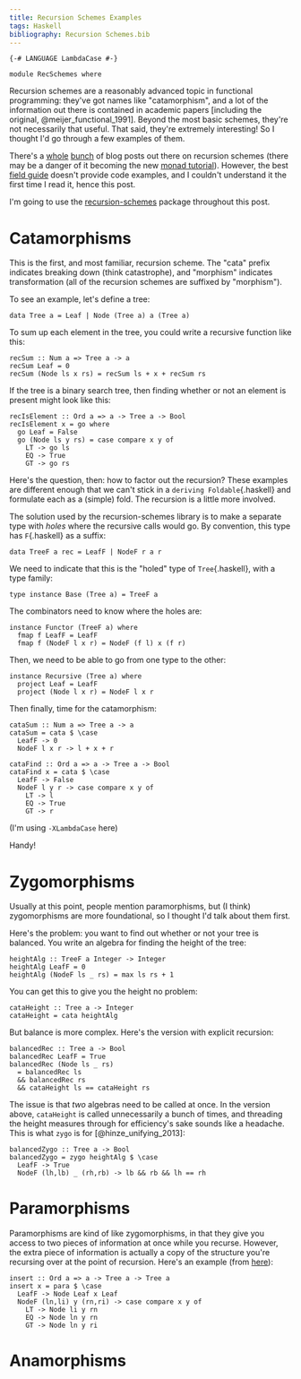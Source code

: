 ```yaml
---
title: Recursion Schemes Examples
tags: Haskell
bibliography: Recursion Schemes.bib
---
```

```{.haskell .literate .hidden_source}
{-# LANGUAGE LambdaCase #-}

module RecSchemes where
```

Recursion schemes are a reasonably advanced topic in functional programming: they've got names like "catamorphism", and a lot of the information out there is contained in academic papers [including the original, @meijer_functional_1991]. Beyond the most basic schemes, they're not necessarily that useful. That said, they're extremely interesting! So I thought I'd go through a few examples of them.

There's a [whole](http://blog.sumtypeofway.com/an-introduction-to-recursion-schemes/) [bunch](https://medium.com/@jaredtobin/practical-recursion-schemes-c10648ec1c29#.8hoj0epkx) of blog posts out there on recursion schemes (there may be a danger of it becoming the new [monad tutorial](https://wiki.haskell.org/Monad_tutorials_timeline)). However, the best [field guide](http://comonad.com/reader/2009/recursion-schemes/) doesn't provide code examples, and I couldn't understand it the first time I read it, hence this post.

I'm going to use the [recursion-schemes](https://hackage.haskell.org/package/recursion-schemes) package throughout this post.

# Catamorphisms

This is the first, and most familiar, recursion scheme. The "cata" prefix indicates breaking down (think catastrophe), and "morphism" indicates transformation (all of the recursion schemes are suffixed by "morphism").

To see an example, let's define a tree:

```{.haskell .literate}
data Tree a = Leaf | Node (Tree a) a (Tree a)
```

To sum up each element in the tree, you could write a recursive function like this:

```{.haskell .literate}
recSum :: Num a => Tree a -> a
recSum Leaf = 0
recSum (Node ls x rs) = recSum ls + x + recSum rs
```

If the tree is a binary search tree, then finding whether or not an element is present might look like this:

```{.haskell .literate}
recIsElement :: Ord a => a -> Tree a -> Bool
recIsElement x = go where
  go Leaf = False
  go (Node ls y rs) = case compare x y of
    LT -> go ls
    EQ -> True
    GT -> go rs
```

Here's the question, then: how to factor out the recursion? These examples are different enough that we can't stick in a `deriving Foldable`{.haskell} and formulate each as a (simple) fold. The recursion is a little more involved.

The solution used by the recursion-schemes library is to make a separate type with *holes* where the recursive calls would go. By convention, this type has `F`{.haskell} as a suffix:

```{.haskell .literate}
data TreeF a rec = LeafF | NodeF r a r
```

We need to indicate that this is the "holed" type of `Tree`{.haskell}, with a type family:

```{.haskell .literate}
type instance Base (Tree a) = TreeF a
```

The combinators need to know where the holes are:

```{.haskell .literate}
instance Functor (TreeF a) where
  fmap f LeafF = LeafF
  fmap f (NodeF l x r) = NodeF (f l) x (f r)
```

Then, we need to be able to go from one type to the other:

```{.haskell .literate}
instance Recursive (Tree a) where
  project Leaf = LeafF
  project (Node l x r) = NodeF l x r
```

Then finally, time for the catamorphism:

```{.haskell .literate}
cataSum :: Num a => Tree a -> a
cataSum = cata $ \case
  LeafF -> 0
  NodeF l x r -> l + x + r

cataFind :: Ord a => a -> Tree a -> Bool
cataFind x = cata $ \case
  LeafF -> False
  NodeF l y r -> case compare x y of
    LT -> l
    EQ -> True
    GT -> r
```

 (I'm using `-XLambdaCase` here)
 
Handy!

# Zygomorphisms

Usually at this point, people mention paramorphisms, but (I think) zygomorphisms are more foundational, so I thought I'd talk about them first. 

Here's the problem: you want to find out whether or not your tree is balanced. You write an algebra for finding the height of the tree:

```{.haskell .literate}
heightAlg :: TreeF a Integer -> Integer
heightAlg LeafF = 0
heightAlg (NodeF ls _ rs) = max ls rs + 1
```

You can get this to give you the height no problem:

```{.haskell .literate}
cataHeight :: Tree a -> Integer
cataHeight = cata heightAlg
```

But balance is more complex. Here's the version with explicit recursion:

```{.haskell .literate}
balancedRec :: Tree a -> Bool
balancedRec LeafF = True
balancedRec (Node ls _ rs) 
  = balancedRec ls 
  && balancedRec rs 
  && cataHeight ls == cataHeight rs
```

The issue is that *two* algebras need to be called at once. In the version above, `cataHeight` is called unnecessarily a bunch of times, and threading the height measures through for efficiency's sake sounds like a headache. This is what `zygo` is for [@hinze_unifying_2013]:

```{.haskell .literate}
balancedZygo :: Tree a -> Bool
balancedZygo = zygo heightAlg $ \case
  LeafF -> True
  NodeF (lh,lb) _ (rh,rb) -> lb && rb && lh == rh
```

# Paramorphisms

Paramorphisms are kind of like zygomorphisms, in that they give you access to two pieces of information at once while you recurse. However, the extra piece of information is actually a copy of the structure you're recursing over at the point of recursion. Here's an example (from [here](http://stackoverflow.com/questions/13317242/what-are-paramorphisms)):

```{.haskell .literate}
insert :: Ord a => a -> Tree a -> Tree a
insert x = para $ \case
  LeafF -> Node Leaf x Leaf
  NodeF (ln,li) y (rn,ri) -> case compare x y of
    LT -> Node li y rn
    EQ -> Node ln y rn
    GT -> Node ln y ri
```

# Anamorphisms

